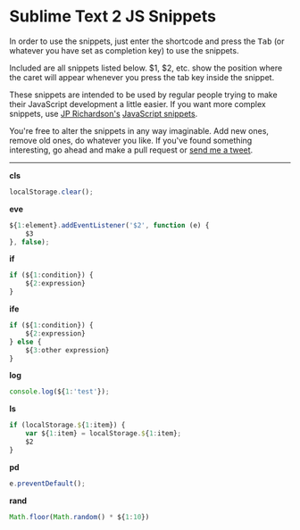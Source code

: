 # Sublime Text 2 JS Snippets

In order to use the snippets, just enter the shortcode and press the <kbd>Tab</kbd> (or whatever you have set as completion key) to use the snippets.

Included are all snippets listed below. $1, $2, etc. show the position where the caret will appear whenever you press the tab key inside the snippet.

These snippets are intended to be used by regular people trying to make their JavaScript development a little easier. If you want more complex snippets, use [JP Richardson's](https://github.com/jprichardson/) [JavaScript snippets](https://github.com/jprichardson/sublime-js-snippets).

You're free to alter the snippets in any way imaginable. Add new ones, remove old ones, do whatever you like. If you've found something interesting, go ahead and make a pull request or [send me a tweet](http://twitter.com/RadLikeWhoa_).

---

__cls__

```js
localStorage.clear();
```

__eve__

```js
${1:element}.addEventListener('$2', function (e) {
    $3
}, false);
```

__if__

```js
if (${1:condition}) {
    ${2:expression}
}
```

__ife__

```js
if (${1:condition}) {
    ${2:expression}
} else {
    ${3:other expression}
}
```

__log__

```js
console.log(${1:'test'});
```

__ls__

```js
if (localStorage.${1:item}) {
    var ${1:item} = localStorage.${1:item};
    $2
}
```

__pd__

```js
e.preventDefault();
```

__rand__

```js
Math.floor(Math.random() * ${1:10})
```